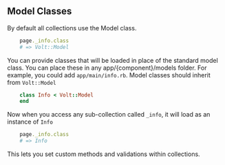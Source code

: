 ## Model Classes

By default all collections use the Model class.

```ruby
    page._info.class
    # => Volt::Model
```

You can provide classes that will be loaded in place of the standard model class.  You can place these in any app/{component}/models folder.  For example, you could add ```app/main/info.rb```.  Model classes should inherit from ```Volt::Model```

```ruby
    class Info < Volt::Model
    end
```

Now when you access any sub-collection called ```_info```, it will load as an instance of ```Info```

```ruby
    page._info.class
    # => Info
```

This lets you set custom methods and validations within collections.
